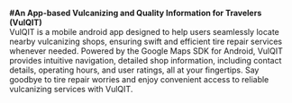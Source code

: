 **#An App-based Vulcanizing and Quality Information for Travelers (VulQIT)**  
VulQIT is a mobile android app designed to help users seamlessly locate nearby vulcanizing shops, ensuring swift and efficient tire repair services whenever needed. Powered by the Google Maps SDK for Android, VulQIT provides intuitive navigation, detailed shop information, including contact details, operating hours, and user ratings, all at your fingertips. Say goodbye to tire repair worries and enjoy convenient access to reliable vulcanizing services with VulQIT.

